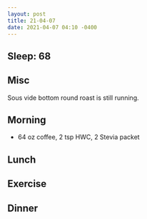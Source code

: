 ```yaml
---
layout: post
title: 21-04-07
date: 2021-04-07 04:10 -0400
---
```


## Sleep: 68

## Misc
Sous vide bottom round roast is still running.

## Morning
* 64 oz coffee, 2 tsp HWC, 2 Stevia packet

## Lunch

## Exercise

## Dinner
